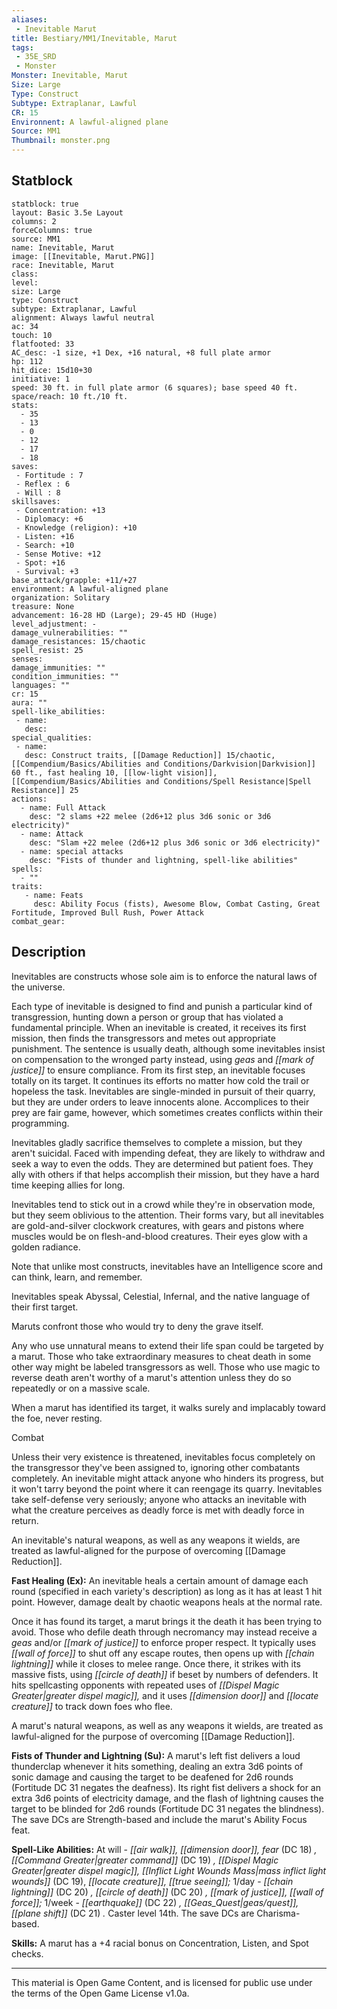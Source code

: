 ```yaml
---
aliases:
 - Inevitable Marut
title: Bestiary/MM1/Inevitable, Marut
tags: 
 - 35E_SRD
 - Monster
Monster: Inevitable, Marut
Size: Large
Type: Construct
Subtype: Extraplanar, Lawful
CR: 15
Environnent: A lawful-aligned plane
Source: MM1
Thumbnail: monster.png
---
```


## Statblock

```statblock
statblock: true
layout: Basic 3.5e Layout
columns: 2
forceColumns: true
source: MM1 
name: Inevitable, Marut
image: [[Inevitable, Marut.PNG]]
race: Inevitable, Marut
class: 
level: 
size: Large
type: Construct
subtype: Extraplanar, Lawful
alignment: Always lawful neutral
ac: 34
touch: 10
flatfooted: 33
AC_desc: -1 size, +1 Dex, +16 natural, +8 full plate armor
hp: 112
hit_dice: 15d10+30
initiative: 1
speed: 30 ft. in full plate armor (6 squares); base speed 40 ft.
space/reach: 10 ft./10 ft.
stats:
  - 35
  - 13
  - 0
  - 12
  - 17
  - 18
saves:
 - Fortitude : 7
 - Reflex : 6
 - Will : 8
skillsaves:
 - Concentration: +13
 - Diplomacy: +6
 - Knowledge (religion): +10
 - Listen: +16
 - Search: +10
 - Sense Motive: +12
 - Spot: +16
 - Survival: +3
base_attack/grapple: +11/+27
environment: A lawful-aligned plane
organization: Solitary
treasure: None
advancement: 16-28 HD (Large); 29-45 HD (Huge)
level_adjustment: -
damage_vulnerabilities: ""
damage_resistances: 15/chaotic
spell_resist: 25
senses: 
damage_immunities: ""
condition_immunities: ""
languages: ""
cr: 15
aura: ""
spell-like_abilities:
 - name: 
   desc: 
special_qualities:
 - name:
   desc: Construct traits, [[Damage Reduction]] 15/chaotic, [[Compendium/Basics/Abilities and Conditions/Darkvision|Darkvision]] 60 ft., fast healing 10, [[low-light vision]], [[Compendium/Basics/Abilities and Conditions/Spell Resistance|Spell Resistance]] 25
actions:
  - name: Full Attack
    desc: "2 slams +22 melee (2d6+12 plus 3d6 sonic or 3d6 electricity)"
  - name: Attack
    desc: "Slam +22 melee (2d6+12 plus 3d6 sonic or 3d6 electricity)"
  - name: special attacks
    desc: "Fists of thunder and lightning, spell-like abilities"
spells:
  - ""
traits:
   - name: Feats
     desc: Ability Focus (fists), Awesome Blow, Combat Casting, Great Fortitude, Improved Bull Rush, Power Attack
combat_gear:  
```

## Description



Inevitables are constructs whose sole aim is to enforce the natural laws of the universe.

Each type of inevitable is designed to find and punish a particular kind of transgression, hunting down a person or group that has violated a fundamental principle. When an inevitable is created, it receives its first mission, then finds the transgressors and metes out appropriate punishment. The sentence is usually death, although some inevitables insist on compensation to the wronged party instead, using *geas* and *[[mark of justice]]* to ensure compliance. From its first step, an inevitable focuses totally on its target. It continues its efforts no matter how cold the trail or hopeless the task. Inevitables are single-minded in pursuit of their quarry, but they are under orders to leave innocents alone. Accomplices to their prey are fair game, however, which sometimes creates conflicts within their programming.

Inevitables gladly sacrifice themselves to complete a mission, but they aren't suicidal. Faced with impending defeat, they are likely to withdraw and seek a way to even the odds. They are determined but patient foes. They ally with others if that helps accomplish their mission, but they have a hard time keeping allies for long.

Inevitables tend to stick out in a crowd while they're in observation mode, but they seem oblivious to the attention. Their forms vary, but all inevitables are gold-and-silver clockwork creatures, with gears and pistons where muscles would be on flesh-and-blood creatures. Their eyes glow with a golden radiance.

Note that unlike most constructs, inevitables have an Intelligence score and can think, learn, and remember.

Inevitables speak Abyssal, Celestial, Infernal, and the native language of their first target.

Maruts confront those who would try to deny the grave itself.

Any who use unnatural means to extend their life span could be targeted by a marut. Those who take extraordinary measures to cheat death in some other way might be labeled transgressors as well. Those who use magic to reverse death aren't worthy of a marut's attention unless they do so repeatedly or on a massive scale.

When a marut has identified its target, it walks surely and implacably toward the foe, never resting.

Combat

Unless their very existence is threatened, inevitables focus completely on the transgressor they've been assigned to, ignoring other combatants completely. An inevitable might attack anyone who hinders its progress, but it won't tarry beyond the point where it can reengage its quarry. Inevitables take self-defense very seriously; anyone who attacks an inevitable with what the creature perceives as deadly force is met with deadly force in return.

An inevitable's natural weapons, as well as any weapons it wields, are treated as lawful-aligned for the purpose of overcoming [[Damage Reduction]].


**Fast Healing (Ex):** An inevitable heals a certain amount of damage each round (specified in each variety's description) as long as it has at least 1 hit point. However, damage dealt by chaotic weapons heals at the normal rate.

Once it has found its target, a marut brings it the death it has been trying to avoid. Those who defile death through necromancy may instead receive a *geas* and/or *[[mark of justice]]* to enforce proper respect. It typically uses *[[wall of force]]* to shut off any escape routes, then opens up with *[[chain lightning]]* while it closes to melee range. Once there, it strikes with its massive fists, using *[[circle of death]]* if beset by numbers of defenders. It hits spellcasting opponents with repeated uses of *[[Dispel Magic Greater|greater dispel magic]],* and it uses *[[dimension door]]* and *[[locate creature]]* to track down foes who flee.

A marut's natural weapons, as well as any weapons it wields, are treated as lawful-aligned for the purpose of overcoming [[Damage Reduction]].


**Fists of Thunder and Lightning (Su):** A marut's left fist delivers a loud thunderclap whenever it hits something, dealing an extra 3d6 points of sonic damage and causing the target to be deafened for 2d6 rounds (Fortitude DC 31 negates the deafness). Its right fist delivers a shock for an extra 3d6 points of electricity damage, and the flash of lightning causes the target to be blinded for 2d6 rounds (Fortitude DC 31 negates the blindness). The save DCs are Strength-based and include the marut's Ability Focus feat.


**Spell-Like Abilities:** At will - *[[air walk]], [[dimension door]], fear* (DC 18) *, [[Command Greater|greater command]]* (DC 19) *, [[Dispel Magic Greater|greater dispel magic]], [[Inflict Light Wounds Mass|mass inflict light wounds]]* (DC 19), *[[locate creature]], [[true seeing]];* 1/day - *[[chain lightning]]* (DC 20) *, [[circle of death]]* (DC 20) *, [[mark of justice]], [[wall of force]];* 1/week - *[[earthquake]]* (DC 22) *, [[Geas_Quest|geas/quest]], [[plane shift]]* (DC 21) *.* Caster level 14th. The save DCs are Charisma-based.


**Skills:** A marut has a +4 racial bonus on Concentration, Listen, and Spot checks.

---

This material is Open Game Content, and is licensed for public use under the terms of the Open Game License v1.0a.
